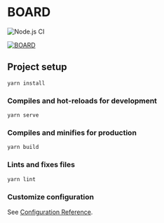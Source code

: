 # BOARD
![Node.js CI](https://github.com/gidospa/board/workflows/Node.js%20CI/badge.svg)

[![BOARD](https://user-images.githubusercontent.com/43918802/89122675-2e348200-d504-11ea-8ca6-8bba6f4c7184.png)](https://gidospa.github.io/board/)

## Project setup
```
yarn install
```

### Compiles and hot-reloads for development
```
yarn serve
```

### Compiles and minifies for production
```
yarn build
```

### Lints and fixes files
```
yarn lint
```

### Customize configuration
See [Configuration Reference](https://cli.vuejs.org/config/).
